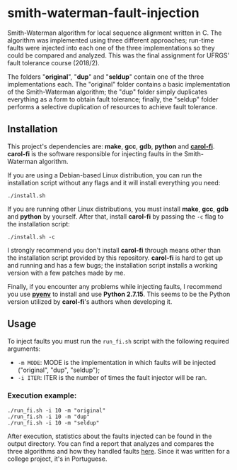 # smith-waterman-fault-injection
Smith-Waterman algorithm for local sequence alignment written in C. The algorithm was implemented using three different approaches; run-time faults were injected into each one of the three implementations so they could be compared and analyzed. This was the final assignment for UFRGS' fault tolerance course (2018/2).

The folders "**original**", "**dup**" and "**seldup**" contain one of the three implementations each. The "original" folder contains a basic implementation of the Smith-Waterman algorithm; the "dup" folder simply duplicates everything as a form to obtain fault tolerance; finally, the "seldup" folder performs a selective duplication of resources to achieve fault tolerance.

## Installation
This project's dependencies are: **make**, **gcc**, **gdb**, **python** and [**carol-fi**](https://github.com/UFRGS-CAROL/carol-fi). **carol-fi** is the software responsible for injecting faults in the Smith-Waterman algorithm.

If you are using a Debian-based Linux distribution, you can run the installation script without any flags and it will install everything you need:

```shell
./install.sh
```

If you are running other Linux distributions, you must install **make**, **gcc**, **gdb** and **python** by yourself. After that, install **carol-fi** by passing the `-c` flag to the installation script:


```shell
./install.sh -c
```

I strongly recommend you don't install **carol-fi** through means other than the installation script provided by this repository. **carol-fi** is hard to get up and running and has a few bugs; the installation script installs a working version with a few patches made by me.

Finally, if you encounter any problems while injecting faults, I recommend you use [**pyenv**](https://github.com/pyenv/pyenv) to install and use **Python 2.7.15**. This seems to be the Python version utilized by **carol-fi**'s authors when developing it.

## Usage
To inject faults you must run the `run_fi.sh` script with the following required arguments:

- `-m MODE`: MODE is the implementation in which faults will be injected ("original", "dup", "seldup");
- `-i ITER`: ITER is the number of times the fault injector will be ran.

### Execution example:
```shell
./run_fi.sh -i 10 -m "original"
./run_fi.sh -i 10 -m "dup"
./run_fi.sh -i 10 -m "seldup"
```
After execution, statistics about the faults injected can be found in the output directory. You can find a report that analyzes and compares the three algorithms and how they handled faults [here](/report.pdf). Since it was written for a college project, it's in Portuguese.
